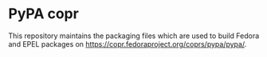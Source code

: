 PyPA copr
=========

This repository maintains the packaging files which are used to build Fedora
and EPEL packages on https://copr.fedoraproject.org/coprs/pypa/pypa/.
